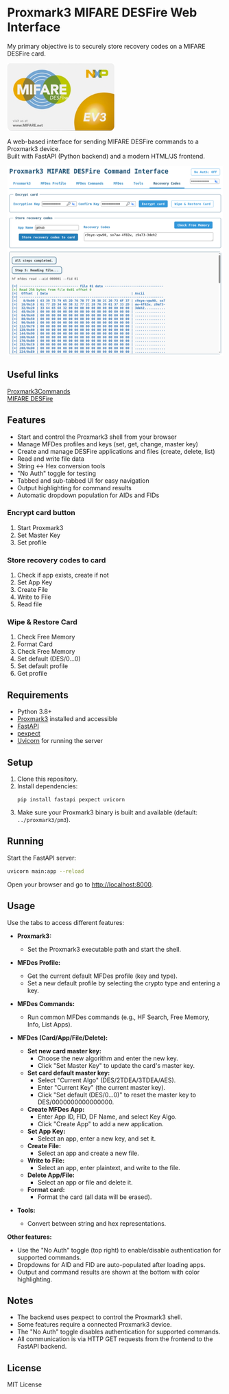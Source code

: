 # Proxmark3 MIFARE DESFire Web Interface

My primary objective is to securely store recovery codes on a MIFARE DESFire card.

<img src="ss/MIFARE-DESFire-EV3.png" width="250">

A web-based interface for sending MIFARE DESFire commands to a Proxmark3 device.  
Built with FastAPI (Python backend) and a modern HTML/JS frontend.

![ss](ss/ss1.png)

## Useful links
[Proxmark3Commands](https://github.com/SasPes/Proxmark3Commands)  
[MIFARE DESFire](https://github.com/SasPes/Proxmark3Commands/blob/main/MIFARE%20DESFire.md)

## Features

- Start and control the Proxmark3 shell from your browser
- Manage MFDes profiles and keys (set, get, change, master key)
- Create and manage DESFire applications and files (create, delete, list)
- Read and write file data
- String \<-\> Hex conversion tools
- "No Auth" toggle for testing
- Tabbed and sub-tabbed UI for easy navigation
- Output highlighting for command results
- Automatic dropdown population for AIDs and FIDs

### Encrypt card button
1. Start Proxmark3
2. Set Master Key
3. Set profile

### Store recovery codes to card
1. Check if app exists, create if not
2. Set App Key
3. Create File
4. Write to File
5. Read file

### Wipe & Restore Card
1. Check Free Memory
2. Format Card
3. Check Free Memory
4. Set default (DES/0...0)
5. Set default profile
6. Get profile

## Requirements

- Python 3.8+
- [Proxmark3](https://github.com/Proxmark/proxmark3) installed and accessible
- [FastAPI](https://fastapi.tiangolo.com/)
- [pexpect](https://pexpect.readthedocs.io/en/stable/)
- [Uvicorn](https://www.uvicorn.org/) for running the server

## Setup

1. Clone this repository.
2. Install dependencies:
    ```
    pip install fastapi pexpect uvicorn
    ```
3. Make sure your Proxmark3 binary is built and available (default: `../proxmark3/pm3`).

## Running

Start the FastAPI server:

```bash
uvicorn main:app --reload
```

Open your browser and go to [http://localhost:8000](http://localhost:8000).

## Usage

Use the tabs to access different features:

- **Proxmark3:**  
  - Set the Proxmark3 executable path and start the shell.

- **MFDes Profile:**  
  - Get the current default MFDes profile (key and type).
  - Set a new default profile by selecting the crypto type and entering a key.

- **MFDes Commands:**  
  - Run common MFDes commands (e.g., HF Search, Free Memory, Info, List Apps).

- **MFDes (Card/App/File/Delete):**  
  - **Set new card master key:**  
    - Choose the new algorithm and enter the new key.
    - Click "Set Master Key" to update the card's master key.
  - **Set card default master key:**  
    - Select "Current Algo" (DES/2TDEA/3TDEA/AES).
    - Enter "Current Key" (the current master key).
    - Click "Set default (DES/0...0)" to reset the master key to DES/0000000000000000.
  - **Create MFDes App:**  
    - Enter App ID, FID, DF Name, and select Key Algo.
    - Click "Create App" to add a new application.
  - **Set App Key:**  
    - Select an app, enter a new key, and set it.
  - **Create File:**  
    - Select an app and create a new file.
  - **Write to File:**  
    - Select an app, enter plaintext, and write to the file.
  - **Delete App/File:**  
    - Select an app or file and delete it.
  - **Format card:**  
    - Format the card (all data will be erased).

- **Tools:**  
  - Convert between string and hex representations.

**Other features:**
- Use the "No Auth" toggle (top right) to enable/disable authentication for supported commands.
- Dropdowns for AID and FID are auto-populated after loading apps.
- Output and command results are shown at the bottom with color highlighting.

## Notes

- The backend uses pexpect to control the Proxmark3 shell.
- Some features require a connected Proxmark3 device.
- The "No Auth" toggle disables authentication for supported commands.
- All communication is via HTTP GET requests from the frontend to the FastAPI backend.

## License

MIT License 